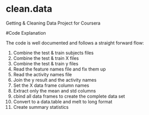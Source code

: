 # clean.data
Getting & Cleaning Data Project for Coursera

#Code Explanation

The code is well documented and follows a straight forward flow:
1. Combine the test & train subjects files
2. Combine the test & train X files
3. Combine the test & train y files
4. Read the feature names file and fix them up
5. Read the activity names file
6. Join the y result and the activity names
7. Set the X data frame column names
8. Extract only the mean and std columns
9. cbind all data frames to create the complete data set
10. Convert to a data.table and melt to long format
11. Create summary statistics